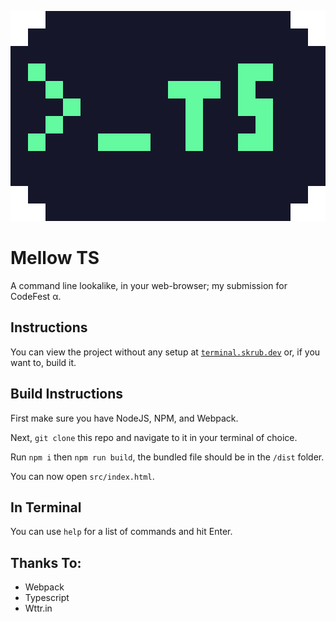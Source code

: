 ![Logo](https://raw.githubusercontent.com/humboldt123/mellowTs/main/logo.png)

# Mellow TS
A command line lookalike, in your web-browser; my submission for CodeFest α.

## Instructions

You can view the project without any setup at [`terminal.skrub.dev`](https://terminal.skrub.dev) or, if you want to, build it.

## Build Instructions

First make sure you have NodeJS, NPM, and Webpack.

Next, `git clone` this repo and navigate to it in your terminal of choice.

Run `npm i` then `npm run build`, the bundled file should be in the `/dist` folder.

You can now open `src/index.html`.

## In Terminal

You can use `help` for a list of commands and hit Enter.


## Thanks To:

- Webpack
- Typescript
- Wttr.in
